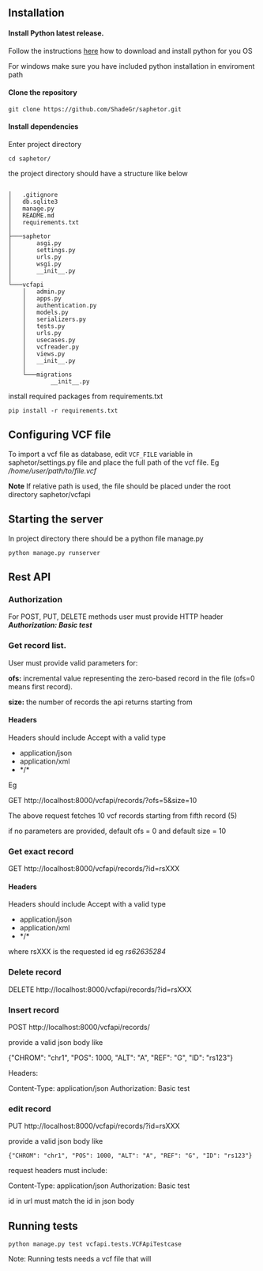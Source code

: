 ## Installation

#### Install Python latest release.

Follow the instructions [here](https://wiki.python.org/moin/BeginnersGuide/Download) how to download and install python for you OS

For windows make sure you have included python installation in enviroment path
 
#### Clone the repository

`git clone https://github.com/ShadeGr/saphetor.git`


#### Install dependencies

Enter project directory

`cd saphetor/`

the project directory should have a structure like below

```

│   .gitignore
│   db.sqlite3
│   manage.py
│   README.md
│   requirements.txt
│
├───saphetor
│       asgi.py
│       settings.py
│       urls.py
│       wsgi.py
│       __init__.py
│
└───vcfapi
    │   admin.py
    │   apps.py
    │   authentication.py
    │   models.py
    │   serializers.py
    │   tests.py
    │   urls.py
    │   usecases.py
    │   vcfreader.py
    │   views.py
    │   __init__.py
    │
    └───migrations
            __init__.py
```

install required packages from requirements.txt

`pip install -r requirements.txt`

## Configuring VCF file
To import a vcf file as database, edit `VCF_FILE` variable in saphetor/settings.py file and place the full path of the vcf file. 
Eg */home/user/path/to/file.vcf*

**Note** If relative path is used, the file should be placed under the root directory saphetor/vcfapi

## Starting the server

In project directory there should be a python file manage.py

`python manage.py runserver`

## Rest API

### Authorization

For POST, PUT, DELETE methods user must provide HTTP header ***Authorization: Basic test***

### Get record list.

User must provide valid parameters for:

**ofs:** incremental value representing the zero-based record in the file (ofs=0 means first record). 

**size:** the number of records the api returns starting from <ofs>

#### Headers
Headers should include Accept with a valid type
- application/json
- application/xml
- \*/\*

Eg

GET http://localhost:8000/vcfapi/records/?ofs=5&size=10

The above request fetches 10 vcf records starting from fifth record (5)

if no parameters are provided, default ofs = 0 and default size = 10

### Get exact record

GET http://localhost:8000/vcfapi/records/?id=rsXXX

#### Headers
Headers should include Accept with a valid type
- application/json
- application/xml
- \*/\*

where rsXXX is the requested id eg *rs62635284*

### Delete record

DELETE http://localhost:8000/vcfapi/records/?id=rsXXX

### Insert record

POST http://localhost:8000/vcfapi/records/

provide a valid json body like

{"CHROM": "chr1", "POS": 1000, "ALT": "A", "REF": "G",
"ID": "rs123"}

Headers:

Content-Type: application/json
Authorization: Basic test

### edit record

PUT http://localhost:8000/vcfapi/records/?id=rsXXX

provide a valid json body like

`{"CHROM": "chr1", "POS": 1000, "ALT": "A", "REF": "G",
"ID": "rs123"}`

request headers must include:

Content-Type: application/json
Authorization: Basic test

id in url must match the id in json body

## Running tests

`python manage.py test vcfapi.tests.VCFApiTestcase`

Note: Running tests needs a vcf file that will 

